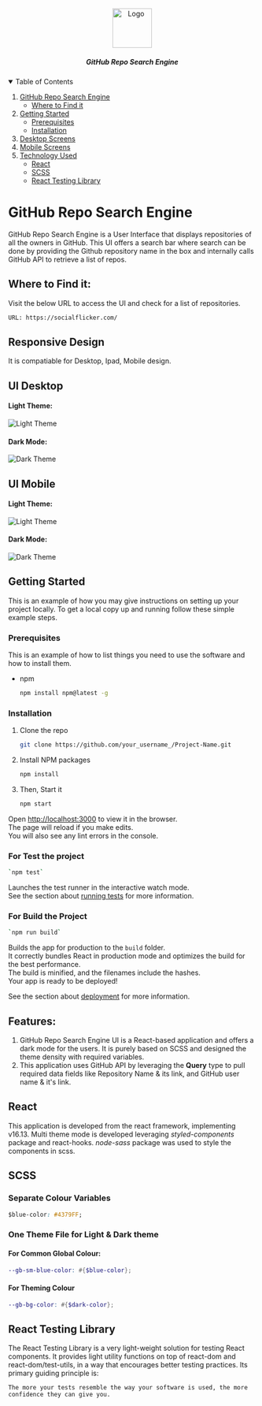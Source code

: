 <!-- PROJECT LOGO -->
<br />
<p align="center">
  <a href="https://github.com/samirbhargava01/react-github-search">
    <img src="https://github.com/samirbhargava01/react-github-search/blob/master/src/resources/logo-github-project.png" alt="Logo" width="80" height="80">
  </a>
  <h5 align="center">GitHub Repo Search Engine</h5>
</p>


<!-- TABLE OF CONTENTS -->
<details open="open">
  <summary>Table of Contents</summary>
  <ol>
    <li>
      <a href="#github-repo-search-engine">GitHub Repo Search Engine </a>
      <ul>
        <li><a href="#where-to-find-it">Where to Find it</a></li>
      </ul>
    </li>
    <li>
      <a href="#getting-started">Getting Started</a>
      <ul>
        <li><a href="#prerequisites">Prerequisites</a></li>
        <li><a href="#installation">Installation</a></li>
      </ul>
    </li>    
    <li>
      <a href="#ui-desktop">Desktop Screens</a>
    </li>
    <li>
      <a href="#ui-mobile">Mobile Screens</a>
    </li>   
    <li><a href="#features">Technology Used</a>
     <ul>
      <li><a href="#react">React</a>
      </li>
      <li><a href="#scss">SCSS</a>
      </li>
      <li><a href="#react-testing-library">React Testing Library</a>
      </li>      
     </ul>
   </li>
  </ol>
</details>


# GitHub Repo Search Engine 

GitHub Repo Search Engine is a User Interface that displays repositories of all the owners in GitHub. This UI offers a search bar where search can be done by providing the Github repository name in the box and internally calls GitHub API to retrieve a list of repos. 
 

## Where to Find it: 

Visit the below URL to access the UI and check for a list of repositories.  

```bash
URL: https://socialflicker.com/
```

## Responsive Design

It is compatiable for Desktop, Ipad, Mobile design.

## UI Desktop
#### Light Theme:
![Light Theme](https://github.com/samirbhargava01/react-github-search/blob/master/src/resources/desktop-screen.PNG)
#### Dark Mode:
![Dark Theme](https://github.com/samirbhargava01/react-github-search/blob/master/src/resources/desktop-screen-dark.PNG)


## UI Mobile
#### Light Theme:
![Light Theme](https://github.com/samirbhargava01/react-github-search/blob/master/src/resources/mobile-screen.PNG)
#### Dark Mode:
![Dark Theme](https://github.com/samirbhargava01/react-github-search/blob/master/src/resources/mobile-screen-dark.PNG)

<!-- GETTING STARTED -->
## Getting Started

This is an example of how you may give instructions on setting up your project locally.
To get a local copy up and running follow these simple example steps.

### Prerequisites

This is an example of how to list things you need to use the software and how to install them.
* npm
  ```sh
  npm install npm@latest -g
  ```

### Installation

1. Clone the repo
   ```sh
   git clone https://github.com/your_username_/Project-Name.git
   ```
2. Install NPM packages
   ```sh
   npm install
   ```
3. Then, Start it 
   ```sh
   npm start
   ```  
Open [http://localhost:3000](http://localhost:3000) to view it in the browser.  
The page will reload if you make edits.  
You will also see any lint errors in the console.

### For Test the project
  ```sh
  `npm test`
  ```
Launches the test runner in the interactive watch mode.<br />
See the section about [running tests](https://facebook.github.io/create-react-app/docs/running-tests) for more information.

### For Build the Project
  ```sh
  `npm run build`
  ```
Builds the app for production to the `build` folder.  
It correctly bundles React in production mode and optimizes the build for the best performance.  
The build is minified, and the filenames include the hashes.  
Your app is ready to be deployed!

See the section about [deployment](https://facebook.github.io/create-react-app/docs/deployment) for more information.

## Features:

1. GitHub Repo Search Engine UI is a React-based application and offers a dark mode for the users. It is purely based on SCSS and designed the theme density with required variables. 
2. This application uses GitHub API by leveraging the **Query** type to pull required data fields like Repository Name & its link, and GitHub user name & it's link.

## React 
This application is developed from the react framework, implementing v16.13. 
Multi theme mode is developed leveraging *styled-components* package and react-hooks. *node-sass* package was used to style the components in scss. 

## SCSS
### Separate Colour Variables

```css
$blue-color: #4379FF;
```

### One Theme File for Light & Dark theme
#### For Common Global Colour:
```scss
--gb-sm-blue-color: #{$blue-color};
```
#### For Theming Colour
```scss
--gb-bg-color: #{$dark-color};
```
## React Testing Library
The React Testing Library is a very light-weight solution for testing React components. It provides light utility functions on top of react-dom and react-dom/test-utils, in a way that encourages better testing practices. Its primary guiding principle is:
```
The more your tests resemble the way your software is used, the more confidence they can give you.
```
